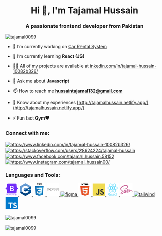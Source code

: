 <h1 align="center">Hi 👋, I'm Tajamal Hussain</h1>
<h3 align="center">A passionate frontend developer from Pakistan</h3>

<p align="left"> <a href="https://github.com/ryo-ma/github-profile-trophy"><img src="https://github-profile-trophy.vercel.app/?username=tajamal0099" alt="tajamal0099" /></a> </p>

- 🔭 I’m currently working on [Car Rental System](https://rent-zone.netlify.app/)

- 🌱 I’m currently learning **React (JS)**

- 👨‍💻 All of my projects are available at [inkedin.com/in/tajamal-hussain-10082b326/](inkedin.com/in/tajamal-hussain-10082b326/)

- 💬 Ask me about **Javascript**

- 📫 How to reach me **hussaintajamal132@gmail.com**

- 📄 Know about my experiences [http://tajamalhussain.netlify.app/](http://tajamalhussain.netlify.app/)

- ⚡ Fun fact **Gym❤**

<h3 align="left">Connect with me:</h3>
<p align="left">
<a href="https://linkedin.com/in/https://www.linkedin.com/in/tajamal-hussain-10082b326/" target="blank"><img align="center" src="https://raw.githubusercontent.com/rahuldkjain/github-profile-readme-generator/master/src/images/icons/Social/linked-in-alt.svg" alt="https://www.linkedin.com/in/tajamal-hussain-10082b326/" height="30" width="40" /></a>
<a href="https://stackoverflow.com/users/https://stackoverflow.com/users/28624224/tajamal-hussain" target="blank"><img align="center" src="https://raw.githubusercontent.com/rahuldkjain/github-profile-readme-generator/master/src/images/icons/Social/stack-overflow.svg" alt="https://stackoverflow.com/users/28624224/tajamal-hussain" height="30" width="40" /></a>
<a href="https://fb.com/https://www.facebook.com/tajamal.hussain.58152" target="blank"><img align="center" src="https://raw.githubusercontent.com/rahuldkjain/github-profile-readme-generator/master/src/images/icons/Social/facebook.svg" alt="https://www.facebook.com/tajamal.hussain.58152" height="30" width="40" /></a>
<a href="https://instagram.com/https://www.instagram.com/tajamal_hussain00/" target="blank"><img align="center" src="https://raw.githubusercontent.com/rahuldkjain/github-profile-readme-generator/master/src/images/icons/Social/instagram.svg" alt="https://www.instagram.com/tajamal_hussain00/" height="30" width="40" /></a>
</p>

<h3 align="left">Languages and Tools:</h3>
<p align="left"> <a href="https://getbootstrap.com" target="_blank" rel="noreferrer"> <img src="https://raw.githubusercontent.com/devicons/devicon/master/icons/bootstrap/bootstrap-plain-wordmark.svg" alt="bootstrap" width="40" height="40"/> </a> <a href="https://www.w3schools.com/cpp/" target="_blank" rel="noreferrer"> <img src="https://raw.githubusercontent.com/devicons/devicon/master/icons/cplusplus/cplusplus-original.svg" alt="cplusplus" width="40" height="40"/> </a> <a href="https://www.w3schools.com/css/" target="_blank" rel="noreferrer"> <img src="https://raw.githubusercontent.com/devicons/devicon/master/icons/css3/css3-original-wordmark.svg" alt="css3" width="40" height="40"/> </a> <a href="https://expressjs.com" target="_blank" rel="noreferrer"> <img src="https://raw.githubusercontent.com/devicons/devicon/master/icons/express/express-original-wordmark.svg" alt="express" width="40" height="40"/> </a> <a href="https://www.figma.com/" target="_blank" rel="noreferrer"> <img src="https://www.vectorlogo.zone/logos/figma/figma-icon.svg" alt="figma" width="40" height="40"/> </a> <a href="https://www.w3.org/html/" target="_blank" rel="noreferrer"> <img src="https://raw.githubusercontent.com/devicons/devicon/master/icons/html5/html5-original-wordmark.svg" alt="html5" width="40" height="40"/> </a> <a href="https://developer.mozilla.org/en-US/docs/Web/JavaScript" target="_blank" rel="noreferrer"> <img src="https://raw.githubusercontent.com/devicons/devicon/master/icons/javascript/javascript-original.svg" alt="javascript" width="40" height="40"/> </a> <a href="https://reactjs.org/" target="_blank" rel="noreferrer"> <img src="https://raw.githubusercontent.com/devicons/devicon/master/icons/react/react-original-wordmark.svg" alt="react" width="40" height="40"/> </a> <a href="https://sass-lang.com" target="_blank" rel="noreferrer"> <img src="https://raw.githubusercontent.com/devicons/devicon/master/icons/sass/sass-original.svg" alt="sass" width="40" height="40"/> </a> <a href="https://tailwindcss.com/" target="_blank" rel="noreferrer"> <img src="https://www.vectorlogo.zone/logos/tailwindcss/tailwindcss-icon.svg" alt="tailwind" width="40" height="40"/> </a> <a href="https://www.typescriptlang.org/" target="_blank" rel="noreferrer"> <img src="https://raw.githubusercontent.com/devicons/devicon/master/icons/typescript/typescript-original.svg" alt="typescript" width="40" height="40"/> </a> </p>

<p><img align="center" src="https://github-readme-stats.vercel.app/api/top-langs?username=tajamal0099&show_icons=true&locale=en&layout=compact" alt="tajamal0099" /></p>

<p><img align="center" src="https://github-readme-streak-stats.herokuapp.com/?user=tajamal0099&" alt="tajamal0099" /></p>

